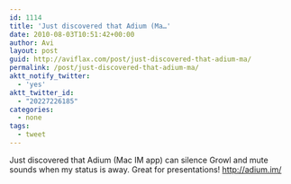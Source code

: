 ```yaml
---
id: 1114
title: 'Just discovered that Adium (Ma…'
date: 2010-08-03T10:51:42+00:00
author: Avi
layout: post
guid: http://aviflax.com/post/just-discovered-that-adium-ma/
permalink: /post/just-discovered-that-adium-ma/
aktt_notify_twitter:
  - 'yes'
aktt_twitter_id:
  - "20227226185"
categories:
  - none
tags:
  - tweet
---
```

Just discovered that Adium (Mac IM app) can silence Growl and mute sounds when my status is away. Great for presentations! <a href="http://adium.im/" rel="nofollow">http://adium.im/</a>